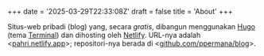 +++
date = '2025-03-29T22:33:08Z'
draft = false
title = 'About'
+++

Situs-web pribadi (blog) yang, secara *gratis*, dibangun menggunakan [Hugo](https://gohugo.io/) (tema [Terminal](https://themes.gohugo.io/themes/hugo-theme-terminal/)) dan dihosting oleh [Netlify](https://netlify.com/).  URL-nya adalah <[pahri.netlify.app](https://pahri.netlify.app/)>; repositori-nya berada di <[github.com/ppermana/blog](https://github.com/ppermana/blog/)>.  